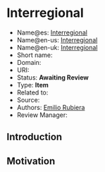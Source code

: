 # Interregional

* Name@es: [Interregional]() 
* Name@en-us: [Interregional]()
* Name@en-uk: [Interregional]()
* Short name: 
* Domain: 
* URI: 
* Status: **Awaiting Review**
* Type: **Item**
* Related to:
* Source: 
* Authors: [Emilio Rubiera](https://github.com/spitxa)
* Review Manager:

## Introduction



## Motivation